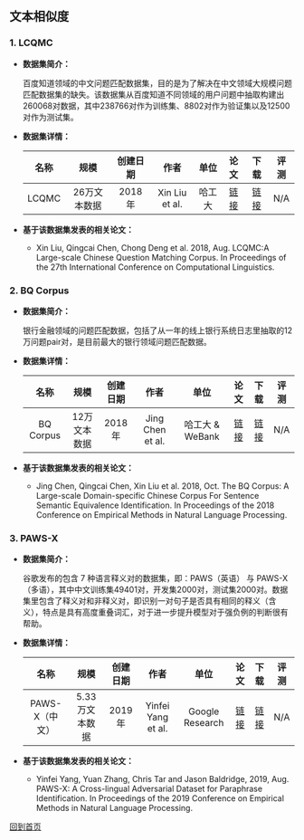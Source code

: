 &nbsp;
## 文本相似度

### 1. LCQMC
- <strong>数据集简介：</strong>

    百度知道领域的中文问题匹配数据集，目的是为了解决在中文领域大规模问题匹配数据集的缺失。该数据集从百度知道不同领域的用户问题中抽取构建出260068对数据，其中238766对作为训练集、8802对作为验证集以及12500对作为测试集。

- <strong>数据集详情：</strong>

    |  名称 | 规模 | 创建日期 | 作者 | 单位 | 论文 | 下载 | 评测 |
    | :---: | :---:| :---: | :---: | :---: | :---: | :---: | :---: |
    | LCQMC | 26万文本数据 | 2018年 | Xin Liu et al. | 哈工大 | [链接](https://www.aclweb.org/anthology/C18-1166.pdf) | [链接](http://icrc.hitsz.edu.cn/Article/show/171.html)| N/A |

- <strong>基于该数据集发表的相关论文：</strong>
    - Xin Liu, Qingcai Chen, Chong Deng et al. 2018, Aug. LCQMC:A Large-scale Chinese Question Matching Corpus. In Proceedings of the 27th International Conference on Computational Linguistics.
    

### 2. BQ Corpus
- <strong>数据集简介：</strong>

   银行金融领域的问题匹配数据，包括了从一年的线上银行系统日志里抽取的12万问题pair对，是目前最大的银行领域问题匹配数据。
    
- <strong>数据集详情：</strong>

    |  名称 | 规模 | 创建日期 | 作者 | 单位 | 论文 | 下载 | 评测 |
    | :---: | :---:| :---: | :---: | :---: | :---: | :---: | :---: |
    | BQ Corpus | 12万文本数据 | 2018年 | Jing Chen et al. | 哈工大 & WeBank | [链接](https://www.aclweb.org/anthology/D18-1536.pdf) | [链接](http://icrc.hitsz.edu.cn/Article/show/175.html)| N/A |

- <strong>基于该数据集发表的相关论文：</strong> 
    - Jing Chen, Qingcai Chen, Xin Liu et al. 2018, Oct. The BQ Corpus: A Large-scale Domain-specific Chinese Corpus For Sentence Semantic Equivalence Identification. In Proceedings of the 2018 Conference on Empirical Methods in Natural Language Processing.

### 3. PAWS-X
- <strong>数据集简介：</strong>

   谷歌发布的包含 7 种语言释义对的数据集，即：PAWS（英语） 与 PAWS-X（多语），其中中文训练集49401对，开发集2000对，测试集2000对。数据集里包含了释义对和非释义对，即识别一对句子是否具有相同的释义（含义），特点是具有高度重叠词汇，对于进一步提升模型对于强负例的判断很有帮助。
   
- <strong>数据集详情：</strong>

    |  名称 | 规模 | 创建日期 | 作者 | 单位 | 论文 | 下载 | 评测 |
    | :---: | :---:| :---: | :---: | :---: | :---: | :---: | :---: |
    | PAWS-X（中文） | 5.33万文本数据 | 2019年 | Yinfei Yang et al. | Google Research | [链接](https://arxiv.org/pdf/1908.11828.pdf) | [链接](https://github.com/google-research-datasets/paws)| N/A |
    
- <strong>基于该数据集发表的相关论文：</strong> 
    - Yinfei Yang, Yuan Zhang, Chris Tar and Jason Baldridge, 2019, Aug. PAWS-X: A Cross-lingual Adversarial Dataset for Paraphrase Identification. In Proceedings of the 2019 Conference on Empirical Methods in Natural Language Processing.

[回到首页](/en/dataset.md)
